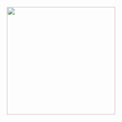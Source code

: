 <p align="center">
  <img src="https://i.ibb.co/HC6pvHP/Screenshot-2024-05-22-at-7-07-25-PM.png" height=250>
</p>

